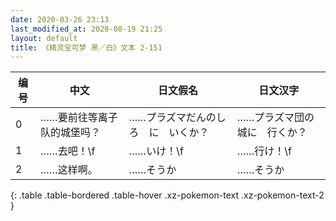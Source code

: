 ```yaml
---
date: 2020-03-26 23:13
last_modified_at: 2020-08-19 21:25
layout: default
title: 《精灵宝可梦 黑／白》文本 2-151
---
```

| 编号 | 中文 | 日文假名 | 日文汉字 |
| ---- | ---- | ---- | --- |
| 0 | ……要前往等离子队的城堡吗？ | ……プラズマだんのしろ　に　いくか？ | ……プラズマ団の城に　行くか？ |
| 1 | ……去吧！\f | ……いけ！\f | ……行け！\f |
| 2 | ……这样啊。 | ……そうか | ……そうか |
{: .table .table-bordered .table-hover .xz-pokemon-text .xz-pokemon-text-2 }